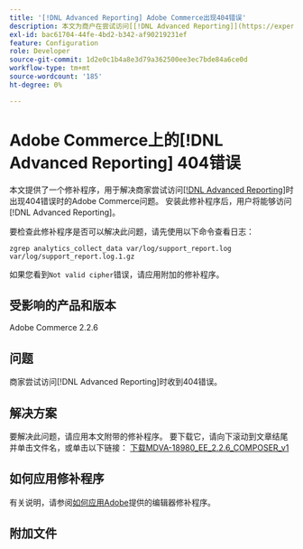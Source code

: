 ```yaml
---
title: '[!DNL Advanced Reporting] Adobe Commerce出现404错误'
description: 本文为商户在尝试访问[[!DNL Advanced Reporting]](https://experienceleague.adobe.com/docs/commerce-admin/config/general/advanced-reporting.html)时遇到404错误时的Adobe Commerce问题提供了修补程序。 安装此修补程序后，用户将能够访问 [!DNL Advanced Reporting]。
exl-id: bac61704-44fe-4bd2-b342-af90219231ef
feature: Configuration
role: Developer
source-git-commit: 1d2e0c1b4a8e3d79a362500ee3ec7bde84a6ce0d
workflow-type: tm+mt
source-wordcount: '185'
ht-degree: 0%

---
```


# Adobe Commerce上的[!DNL Advanced Reporting] 404错误

本文提供了一个修补程序，用于解决商家尝试访问[[!DNL Advanced Reporting]](https://experienceleague.adobe.com/docs/commerce-admin/config/general/advanced-reporting.html)时出现404错误时的Adobe Commerce问题。 安装此修补程序后，用户将能够访问[!DNL Advanced Reporting]。

要检查此修补程序是否可以解决此问题，请先使用以下命令查看日志：

`zgrep analytics_collect_data var/log/support_report.log var/log/support_report.log.1.gz`

如果您看到`Not valid cipher`错误，请应用附加的修补程序。

## 受影响的产品和版本

Adobe Commerce 2.2.6

## 问题

商家尝试访问[!DNL Advanced Reporting]时收到404错误。

## 解决方案

要解决此问题，请应用本文附带的修补程序。 要下载它，请向下滚动到文章结尾并单击文件名，或单击以下链接： [下载MDVA-18980\_EE\_2.2.6\_COMPOSER\_v1](assets/MDVA-18980_EE_2.2.6_COMPOSER_v1.patch.zip)

## 如何应用修补程序

有关说明，请参阅[如何应用Adobe](/help/how-to/general/how-to-apply-a-composer-patch-provided-by-magento.md)提供的编辑器修补程序。

## 附加文件
